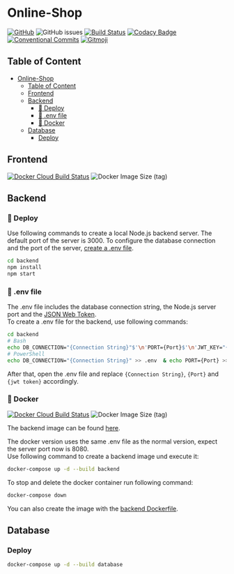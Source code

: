 # Online-Shop

[![GitHub](https://img.shields.io/github/license/drinkler/online-shop)](https://github.com/Drinkler/Online-Shop/blob/master/LICENSE)
![GitHub issues](https://img.shields.io/github/issues/drinkler/online-shop)
[![Build Status](https://travis-ci.com/Drinkler/Online-Shop.svg?branch=master)](https://travis-ci.com/Drinkler/Online-Shop)
[![Codacy Badge](https://api.codacy.com/project/badge/Grade/70fc6e8580b84f6fb0f4671b40d0f867)](https://www.codacy.com/manual/Drinkler/Online-Shop?utm_source=github.com&utm_medium=referral&utm_content=Drinkler/Online-Shop&utm_campaign=Badge_Grade)
[![Conventional Commits](https://img.shields.io/badge/Conventional%20Commits-1.0.0-yellow.svg)](https://conventionalcommits.org)
[![Gitmoji](https://img.shields.io/badge/gitmoji-%20😜%20😍-FFDD67.svg?style=flat)](https://gitmoji.carloscuesta.me)

## Table of Content

- [Online-Shop](#online-shop)
  - [Table of Content](#table-of-content)
  - [Frontend](#frontend)
  - [Backend](#backend)
    - [:rocket: Deploy](#-deploy)
    - [:see_no_evil: .env file](#-env-file)
    - [:whale: Docker](#-docker)
  - [Database](#database)
    - [Deploy](#deploy)

## Frontend

[![Docker Cloud Build Status](https://img.shields.io/docker/cloud/build/drinkler/microservices-frontend)](https://hub.docker.com/repository/docker/drinkler/microservices-frontend)
![Docker Image Size (tag)](https://img.shields.io/docker/image-size/drinkler/microservices-frontend/latest)

## Backend

### :rocket: Deploy

Use following commands to create a local Node.js backend server. The default port of the server is 3000. To configure the database connection and the port of the server, [create a .env file](#see_no_evil-env-file).

```bash
cd backend
npm install
npm start
```

### :see_no_evil: .env file

The .env file includes the database connection string, the Node.js server port and the [JSON Web Token](https://jwt.io/).  
To create a .env file for the backend, use following commands:

```bash
cd backend
# Bash
echo DB_CONNECTION="{Connection String}"$'\n'PORT={Port}$'\n'JWT_KEY="{jwt token}" > .env
# PowerShell
echo DB_CONNECTION="{Connection String}" >> .env  & echo PORT={Port} >> .env & echo JWT_KEY="{jwt token}" >> .env
```

After that, open the .env file and replace `{Connection String}`, `{Port}` and `{jwt token}` accordingly.


### :whale: Docker

[![Docker Cloud Build Status](https://img.shields.io/docker/cloud/build/drinkler/microservices-backend)](https://hub.docker.com/repository/docker/drinkler/microservices-backend)
![Docker Image Size (tag)](https://img.shields.io/docker/image-size/drinkler/microservices-backend/latest)

The backend image can be found [here](https://hub.docker.com/repository/docker/drinkler/microservices-backend).

The docker version uses the same .env file as the normal version, expect the server port now is 8080.  
Use following command to create a backend image und execute it:

```bash
docker-compose up -d --build backend
```

To stop and delete the docker container run following command:

```bash
docker-compose down
```

You can also create the image with the [backend Dockerfile](https://github.com/Drinkler/Online-Shop/blob/master/backend/Dockerfile).

## Database

### Deploy

```bash
docker-compose up -d --build database
```
